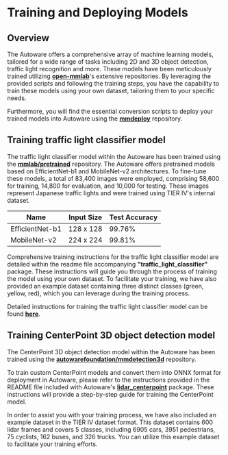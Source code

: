 # Training and Deploying Models

## Overview

The Autoware offers a comprehensive array of machine learning models, tailored for a wide range of tasks including 2D and 3D object detection,
traffic light recognition and more. These models have been meticulously trained utilizing **[open-mmlab](https://github.com/open-mmlab)**'s extensive repositories.
By leveraging the provided scripts and following the training steps, you have the capability to train these models using your own dataset,
tailoring them to your specific needs.

Furthermore, you will find the essential conversion scripts to deploy your trained models into Autoware using the **[mmdeploy](https://github.com/open-mmlab/mmdeploy)** repository.

## Training traffic light classifier model

The traffic light classifier model within the Autoware has been trained using the **[mmlab/pretrained](https://github.com/open-mmlab/mmpretrain)** repository.
The Autoware offers pretrained models based on EfficientNet-b1 and MobileNet-v2 architectures.
To fine-tune these models, a total of 83,400 images were employed, comprising 58,600 for training,
14,800 for evaluation, and 10,000 for testing. These images represent Japanese traffic lights and were trained using TIER IV's internal dataset.

| Name            | Input Size | Test Accuracy |
| --------------- | ---------- | ------------- |
| EfficientNet-b1 | 128 x 128  | 99.76%        |
| MobileNet-v2    | 224 x 224  | 99.81%        |

Comprehensive training instructions for the traffic light classifier model are detailed within
the readme file accompanying **"traffic_light_classifier"** package. These instructions will guide you through
the process of training the model using your own dataset. To facilitate your training, we have also provided
an example dataset containing three distinct classes (green, yellow, red), which you can leverage during the training process.

Detailed instructions for training the traffic light classifier model can be found **[here](https://github.com/autowarefoundation/autoware.universe/blob/main/perception/traffic_light_classifier/README.md)**.

## Training CenterPoint 3D object detection model

The CenterPoint 3D object detection model within the Autoware has been trained using the **[autowarefoundation/mmdetection3d](https://github.com/autowarefoundation/mmdetection3d/blob/main/projects/AutowareCenterPoint/README.md)** repository.

To train custom CenterPoint models and convert them into ONNX format for deployment in Autoware, please refer to the instructions provided in the README file included with Autoware's
**[lidar_centerpoint](https://autowarefoundation.github.io/autoware.universe/main/perception/lidar_centerpoint/)** package. These instructions will provide a step-by-step guide for training the CenterPoint model.

In order to assist you with your training process, we have also included an example dataset in the TIER IV dataset format.
This dataset contains 600 lidar frames and covers 5 classes, including 6905 cars, 3951 pedestrians, 75 cyclists, 162 buses, and 326 trucks.
You can utilize this example dataset to facilitate your training efforts.
